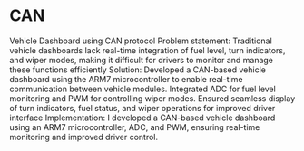 # CAN
Vehicle Dashboard using CAN protocol
Problem statement: Traditional vehicle dashboards lack real-time integration of fuel level, turn
indicators, and wiper modes, making it difficult for drivers to monitor and manage these functions
efficiently
Solution: Developed a CAN-based vehicle dashboard using the ARM7 microcontroller to enable
real-time communication between vehicle modules. Integrated ADC for fuel level monitoring and
PWM for controlling wiper modes. Ensured seamless display of turn indicators, fuel status, and wiper
operations for improved driver interface
Implementation: I developed a CAN-based vehicle dashboard using an ARM7 microcontroller, ADC,
and PWM, ensuring real-time monitoring and improved driver control.
